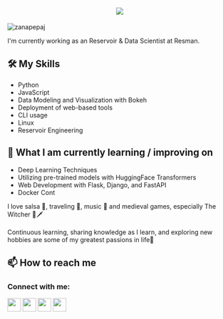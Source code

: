 <h1 align="center">
  <a href="https://git.io/typing-svg">
    <img src="https://readme-typing-svg.herokuapp.com/?lines=Hello!;I+am+Zana+Pepaj&center=true&size=25">
  </a>
</h1>
<p align="left"> <img src="https://komarev.com/ghpvc/?username=zanapepaj&label=Profile%20views&color=0e75b6&style=flat" alt="zanapepaj" /> </p>


 I'm currently working as an Reservoir & Data Scientist at Resman. <br>

## 🛠️ My Skills
- Python
- JavaScript 
- Data Modeling and Visualization with Bokeh
- Deployment of web-based tools
- CLI usage
- Linux 
- Reservoir Engineering

## 📖 What I am currently learning / improving on
- Deep Learning Techniques
- Utilizing pre-trained models with HuggingFace Transformers
- Web Development with Flask, Django, and FastAPI
- Docker Cont

 I love salsa 💃, traveling 🛫, music 🎵 and medieval games, especially The Witcher 🐺🗡️<br> <br>
 Continuous learning, sharing knowledge as I learn, and exploring new hobbies are some of my greatest passions in life💖

## 📫 How to reach me
<p align="center">
<h3 align="left">Connect with me:</h3>
<p align="left">
<a href="https://www.linkedin.com/in/zanapepaj/" target="blank"><img align="center" src="https://raw.githubusercontent.com/rahuldkjain/github-profile-readme-generator/master/src/images/icons/Social/linked-in-alt.svg" height="30" width="30" /></a>
<a href="https://twitter.com/zanapepa" target="blank"><img align="center" src="https://raw.githubusercontent.com/rahuldkjain/github-profile-readme-generator/master/src/images/icons/Social/twitter.svg" height="30" width="30" /></a>
<a href="https://medium.com/@zanapepaj" target="blank"><img align="center" src="https://raw.githubusercontent.com/rahuldkjain/github-profile-readme-generator/master/src/images/icons/Social/medium.svg" height="30" width="30" /></a>
<a href="https://www.instagram.com/zanapepaj/" target="blank"><img align="center" src="https://raw.githubusercontent.com/rahuldkjain/github-profile-readme-generator/master/src/images/icons/Social/instagram.svg" height="30" width="30" /></a>
</p>

